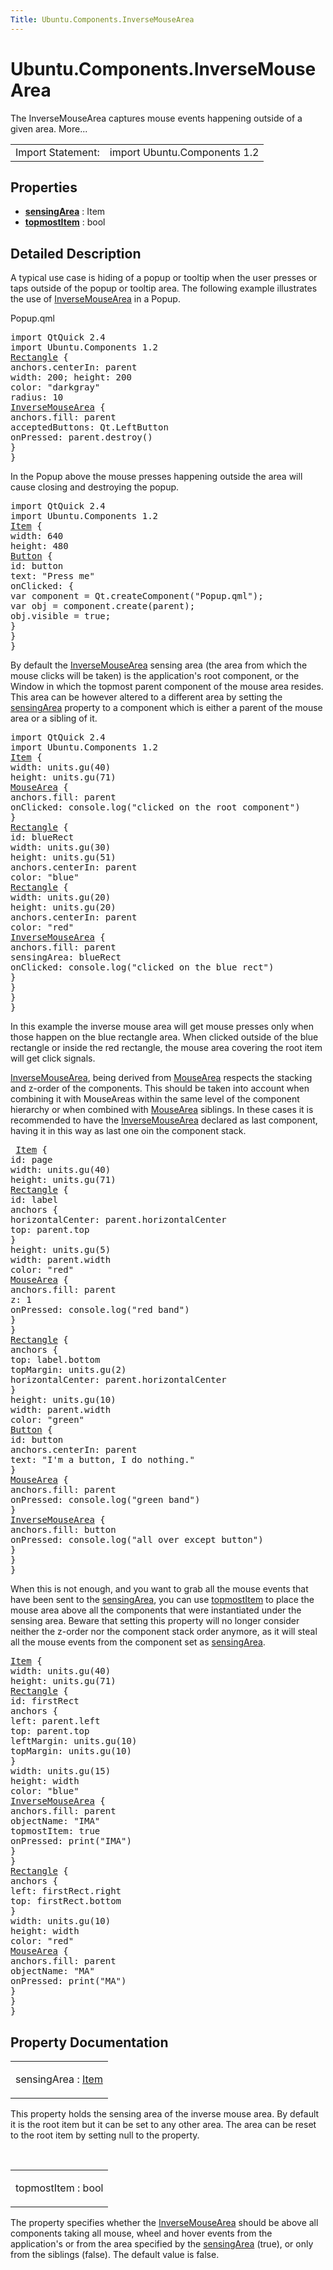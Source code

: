 ```yaml
---
Title: Ubuntu.Components.InverseMouseArea
---
```


# Ubuntu.Components.InverseMouseArea

<span class="subtitle"></span>
<!-- $$$InverseMouseArea-brief -->
<p>The InverseMouseArea captures mouse events happening outside of a given area. More...</p>
<!-- @@@InverseMouseArea -->
<table class="alignedsummary">
<tr><td class="memItemLeft rightAlign topAlign"> Import Statement:</td><td class="memItemRight bottomAlign"> import Ubuntu.Components 1.2</td></tr></table><ul>
</ul>
<h2 id="properties">Properties</h2>
<ul>
<li class="fn"><b><b><a href="#sensingArea-prop">sensingArea</a></b></b> : Item</li>
<li class="fn"><b><b><a href="#topmostItem-prop">topmostItem</a></b></b> : bool</li>
</ul>
<!-- $$$InverseMouseArea-description -->
<h2 id="details">Detailed Description</h2>
</p>
<p>A typical use case is hiding of a popup or tooltip when the user presses or taps outside of the popup or tooltip area. The following example illustrates the use of <a href="index.html">InverseMouseArea</a> in a Popup.</p>
<p>Popup.qml</p>
<pre class="qml">import QtQuick 2.4
import Ubuntu.Components 1.2
<span class="type"><a href="../sdk-14.10/QtQuick.Rectangle.md">Rectangle</a></span> {
<span class="name">anchors</span>.centerIn: <span class="name">parent</span>
<span class="name">width</span>: <span class="number">200</span>; <span class="name">height</span>: <span class="number">200</span>
<span class="name">color</span>: <span class="string">&quot;darkgray&quot;</span>
<span class="name">radius</span>: <span class="number">10</span>
<span class="type"><a href="index.html">InverseMouseArea</a></span> {
<span class="name">anchors</span>.fill: <span class="name">parent</span>
<span class="name">acceptedButtons</span>: <span class="name">Qt</span>.<span class="name">LeftButton</span>
<span class="name">onPressed</span>: <span class="name">parent</span>.<span class="name">destroy</span>()
}
}</pre>
<p>In the Popup above the mouse presses happening outside the area will cause closing and destroying the popup.</p>
<pre class="qml">import QtQuick 2.4
import Ubuntu.Components 1.2
<span class="type"><a href="../sdk-14.10/QtQuick.Item.md">Item</a></span> {
<span class="name">width</span>: <span class="number">640</span>
<span class="name">height</span>: <span class="number">480</span>
<span class="type"><a href="Ubuntu.Components.Button.md">Button</a></span> {
<span class="name">id</span>: <span class="name">button</span>
<span class="name">text</span>: <span class="string">&quot;Press me&quot;</span>
<span class="name">onClicked</span>: {
var <span class="name">component</span> = <span class="name">Qt</span>.<span class="name">createComponent</span>(<span class="string">&quot;Popup.qml&quot;</span>);
var <span class="name">obj</span> = <span class="name">component</span>.<span class="name">create</span>(<span class="name">parent</span>);
<span class="name">obj</span>.<span class="name">visible</span> <span class="operator">=</span> <span class="number">true</span>;
}
}
}</pre>
<p>By default the <a href="index.html">InverseMouseArea</a> sensing area (the area from which the mouse clicks will be taken) is the application's root component, or the Window in which the topmost parent component of the mouse area resides. This area can be however altered to a different area by setting the <a href="#sensingArea-prop">sensingArea</a> property to a component which is either a parent of the mouse area or a sibling of it.</p>
<pre class="qml">import QtQuick 2.4
import Ubuntu.Components 1.2
<span class="type"><a href="../sdk-14.10/QtQuick.Item.md">Item</a></span> {
<span class="name">width</span>: <span class="name">units</span>.<span class="name">gu</span>(<span class="number">40</span>)
<span class="name">height</span>: <span class="name">units</span>.<span class="name">gu</span>(<span class="number">71</span>)
<span class="type"><a href="../sdk-14.10/QtQuick.MouseArea.md">MouseArea</a></span> {
<span class="name">anchors</span>.fill: <span class="name">parent</span>
<span class="name">onClicked</span>: <span class="name">console</span>.<span class="name">log</span>(<span class="string">&quot;clicked on the root component&quot;</span>)
}
<span class="type"><a href="../sdk-14.10/QtQuick.Rectangle.md">Rectangle</a></span> {
<span class="name">id</span>: <span class="name">blueRect</span>
<span class="name">width</span>: <span class="name">units</span>.<span class="name">gu</span>(<span class="number">30</span>)
<span class="name">height</span>: <span class="name">units</span>.<span class="name">gu</span>(<span class="number">51</span>)
<span class="name">anchors</span>.centerIn: <span class="name">parent</span>
<span class="name">color</span>: <span class="string">&quot;blue&quot;</span>
<span class="type"><a href="../sdk-14.10/QtQuick.Rectangle.md">Rectangle</a></span> {
<span class="name">width</span>: <span class="name">units</span>.<span class="name">gu</span>(<span class="number">20</span>)
<span class="name">height</span>: <span class="name">units</span>.<span class="name">gu</span>(<span class="number">20</span>)
<span class="name">anchors</span>.centerIn: <span class="name">parent</span>
<span class="name">color</span>: <span class="string">&quot;red&quot;</span>
<span class="type"><a href="index.html">InverseMouseArea</a></span> {
<span class="name">anchors</span>.fill: <span class="name">parent</span>
<span class="name">sensingArea</span>: <span class="name">blueRect</span>
<span class="name">onClicked</span>: <span class="name">console</span>.<span class="name">log</span>(<span class="string">&quot;clicked on the blue rect&quot;</span>)
}
}
}
}</pre>
<p>In this example the inverse mouse area will get mouse presses only when those happen on the blue rectangle area. When clicked outside of the blue rectangle or inside the red rectangle, the mouse area covering the root item will get click signals.</p>
<p><a href="index.html">InverseMouseArea</a>, being derived from <a href="../sdk-14.10/QtQuick.MouseArea.md">MouseArea</a> respects the stacking and z-order of the components. This should be taken into account when combining it with MouseAreas within the same level of the component hierarchy or when combined with <a href="../sdk-14.10/QtQuick.MouseArea.md">MouseArea</a> siblings. In these cases it is recommended to have the <a href="index.html">InverseMouseArea</a> declared as last component, having it in this way as last one oin the component stack.</p>
<pre class="qml"> <span class="type"><a href="../sdk-14.10/QtQuick.Item.md">Item</a></span> {
<span class="name">id</span>: <span class="name">page</span>
<span class="name">width</span>: <span class="name">units</span>.<span class="name">gu</span>(<span class="number">40</span>)
<span class="name">height</span>: <span class="name">units</span>.<span class="name">gu</span>(<span class="number">71</span>)
<span class="type"><a href="../sdk-14.10/QtQuick.Rectangle.md">Rectangle</a></span> {
<span class="name">id</span>: <span class="name">label</span>
<span class="type">anchors</span> {
<span class="name">horizontalCenter</span>: <span class="name">parent</span>.<span class="name">horizontalCenter</span>
<span class="name">top</span>: <span class="name">parent</span>.<span class="name">top</span>
}
<span class="name">height</span>: <span class="name">units</span>.<span class="name">gu</span>(<span class="number">5</span>)
<span class="name">width</span>: <span class="name">parent</span>.<span class="name">width</span>
<span class="name">color</span>: <span class="string">&quot;red&quot;</span>
<span class="type"><a href="../sdk-14.10/QtQuick.MouseArea.md">MouseArea</a></span> {
<span class="name">anchors</span>.fill: <span class="name">parent</span>
<span class="name">z</span>: <span class="number">1</span>
<span class="name">onPressed</span>: <span class="name">console</span>.<span class="name">log</span>(<span class="string">&quot;red band&quot;</span>)
}
}
<span class="type"><a href="../sdk-14.10/QtQuick.Rectangle.md">Rectangle</a></span> {
<span class="type">anchors</span> {
<span class="name">top</span>: <span class="name">label</span>.<span class="name">bottom</span>
<span class="name">topMargin</span>: <span class="name">units</span>.<span class="name">gu</span>(<span class="number">2</span>)
<span class="name">horizontalCenter</span>: <span class="name">parent</span>.<span class="name">horizontalCenter</span>
}
<span class="name">height</span>: <span class="name">units</span>.<span class="name">gu</span>(<span class="number">10</span>)
<span class="name">width</span>: <span class="name">parent</span>.<span class="name">width</span>
<span class="name">color</span>: <span class="string">&quot;green&quot;</span>
<span class="type"><a href="Ubuntu.Components.Button.md">Button</a></span> {
<span class="name">id</span>: <span class="name">button</span>
<span class="name">anchors</span>.centerIn: <span class="name">parent</span>
<span class="name">text</span>: <span class="string">&quot;I'm a button, I do nothing.&quot;</span>
}
<span class="type"><a href="../sdk-14.10/QtQuick.MouseArea.md">MouseArea</a></span> {
<span class="name">anchors</span>.fill: <span class="name">parent</span>
<span class="name">onPressed</span>: <span class="name">console</span>.<span class="name">log</span>(<span class="string">&quot;green band&quot;</span>)
}
<span class="type"><a href="index.html">InverseMouseArea</a></span> {
<span class="name">anchors</span>.fill: <span class="name">button</span>
<span class="name">onPressed</span>: <span class="name">console</span>.<span class="name">log</span>(<span class="string">&quot;all over except button&quot;</span>)
}
}
}</pre>
<p>When this is not enough, and you want to grab all the mouse events that have been sent to the <a href="#sensingArea-prop">sensingArea</a>, you can use <a href="#topmostItem-prop">topmostItem</a> to place the mouse area above all the components that were instantiated under the sensing area. Beware that setting this property will no longer consider neither the z-order nor the component stack order anymore, as it will steal all the mouse events from the component set as <a href="#sensingArea-prop">sensingArea</a>.</p>
<pre class="qml"><span class="type"><a href="../sdk-14.10/QtQuick.Item.md">Item</a></span> {
<span class="name">width</span>: <span class="name">units</span>.<span class="name">gu</span>(<span class="number">40</span>)
<span class="name">height</span>: <span class="name">units</span>.<span class="name">gu</span>(<span class="number">71</span>)
<span class="type"><a href="../sdk-14.10/QtQuick.Rectangle.md">Rectangle</a></span> {
<span class="name">id</span>: <span class="name">firstRect</span>
<span class="type">anchors</span> {
<span class="name">left</span>: <span class="name">parent</span>.<span class="name">left</span>
<span class="name">top</span>: <span class="name">parent</span>.<span class="name">top</span>
<span class="name">leftMargin</span>: <span class="name">units</span>.<span class="name">gu</span>(<span class="number">10</span>)
<span class="name">topMargin</span>: <span class="name">units</span>.<span class="name">gu</span>(<span class="number">10</span>)
}
<span class="name">width</span>: <span class="name">units</span>.<span class="name">gu</span>(<span class="number">15</span>)
<span class="name">height</span>: <span class="name">width</span>
<span class="name">color</span>: <span class="string">&quot;blue&quot;</span>
<span class="type"><a href="index.html">InverseMouseArea</a></span> {
<span class="name">anchors</span>.fill: <span class="name">parent</span>
<span class="name">objectName</span>: <span class="string">&quot;IMA&quot;</span>
<span class="name">topmostItem</span>: <span class="number">true</span>
<span class="name">onPressed</span>: <span class="name">print</span>(<span class="string">&quot;IMA&quot;</span>)
}
}
<span class="type"><a href="../sdk-14.10/QtQuick.Rectangle.md">Rectangle</a></span> {
<span class="type">anchors</span> {
<span class="name">left</span>: <span class="name">firstRect</span>.<span class="name">right</span>
<span class="name">top</span>: <span class="name">firstRect</span>.<span class="name">bottom</span>
}
<span class="name">width</span>: <span class="name">units</span>.<span class="name">gu</span>(<span class="number">10</span>)
<span class="name">height</span>: <span class="name">width</span>
<span class="name">color</span>: <span class="string">&quot;red&quot;</span>
<span class="type"><a href="../sdk-14.10/QtQuick.MouseArea.md">MouseArea</a></span> {
<span class="name">anchors</span>.fill: <span class="name">parent</span>
<span class="name">objectName</span>: <span class="string">&quot;MA&quot;</span>
<span class="name">onPressed</span>: <span class="name">print</span>(<span class="string">&quot;MA&quot;</span>)
}
}
}</pre>
<!-- @@@InverseMouseArea -->
<h2>Property Documentation</h2>
<!-- $$$sensingArea -->
<table class="qmlname"><tr valign="top" id="sensingArea-prop"><td class="tblQmlPropNode"><p><span class="name">sensingArea</span> : <span class="type"><a href="../sdk-14.10/QtQuick.Item.md">Item</a></span></p></td></tr></table><p>This property holds the sensing area of the inverse mouse area. By default it is the root item but it can be set to any other area. The area can be reset to the root item by setting null to the property.</p>
<!-- @@@sensingArea -->
<br/>
<!-- $$$topmostItem -->
<table class="qmlname"><tr valign="top" id="topmostItem-prop"><td class="tblQmlPropNode"><p><span class="name">topmostItem</span> : <span class="type">bool</span></p></td></tr></table><p>The property specifies whether the <a href="index.html">InverseMouseArea</a> should be above all components taking all mouse, wheel and hover events from the application's or from the area specified by the <a href="#sensingArea-prop">sensingArea</a> (true), or only from the siblings (false). The default value is false.</p>
<!-- @@@topmostItem -->
<br/>
